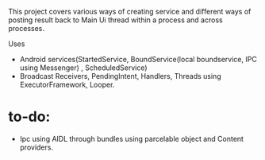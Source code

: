 
This project covers various ways of creating service and different ways of posting result back to Main Ui thread within a process and across processes.

Uses 
* Android services(StartedService, BoundService(local boundservice, IPC using Messenger) , ScheduledService)
* Broadcast Receivers, PendingIntent, Handlers, Threads using ExecutorFramework, Looper.

# to-do:

* Ipc using AIDL through bundles using parcelable object and Content providers.




